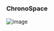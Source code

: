 ### ChronoSpace

![image](https://github.com/user-attachments/assets/8604a9e5-e5cf-4f5a-8213-015efec9518f)
